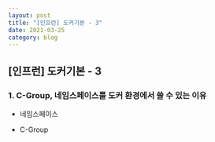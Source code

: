 ```yaml
---
layout: post
title: "[인프런] 도커기본 - 3"
date: 2021-03-25
category: blog
---
```


## [인프런] 도커기본 - 3


### 1. C-Group, 네임스페이스를 도커 환경에서 쓸 수 있는 이유

- 네임스페이스

- C-Group







